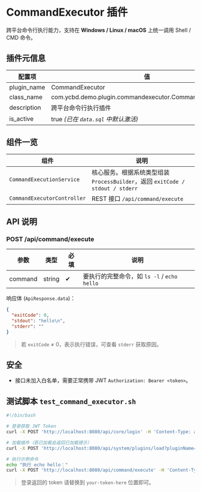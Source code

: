 # CommandExecutor 插件

跨平台命令行执行能力，支持在 **Windows / Linux / macOS** 上统一调用 Shell / CMD 命令。

## 插件元信息

| 配置项 | 值 |
| ------ | ------------------------------------------------ |
| plugin_name | CommandExecutor |
| class_name | com.ycbd.demo.plugin.commandexecutor.CommandExecutorPlugin |
| description | 跨平台命令行执行插件 |
| is_active | true *(已在 `data.sql` 中默认激活)* |

## 组件一览

| 组件 | 说明 |
| ------------------------------ | -------------------------------- |
| `CommandExecutionService` | 核心服务。根据系统类型组装 `ProcessBuilder`，返回 `exitCode / stdout / stderr` |
| `CommandExecutorController` | REST 接口 `/api/command/execute` |

## API 说明

### POST /api/command/execute

| 参数 | 类型 | 必填 | 说明 |
| ------ | ---- | ---- | -------------------------------- |
| command | string | ✔ | 要执行的完整命令，如 `ls -l` / `echo hello` |

响应体 (`ApiResponse.data`)：

```json
{
  "exitCode": 0,
  "stdout": "hello\n",
  "stderr": ""
}
```

> 若 `exitCode` ≠ 0，表示执行错误，可查看 `stderr` 获取原因。

## 安全
- 接口未加入白名单，需要正常携带 JWT `Authorization: Bearer <token>`。

## 测试脚本 `test_command_executor.sh`

```bash
#!/bin/bash

# 登录获取 JWT Token
curl -X POST 'http://localhost:8080/api/core/login' -H 'Content-Type: application/json' -d '{"username":"admin","password":"ycbd1234"}'

# 加载插件（若已加载会返回已加载提示）
curl -X POST 'http://localhost:8080/api/system/plugins/load?pluginName=CommandExecutor' -H 'Authorization: Bearer your-token-here'

# 执行示例命令
echo "执行 echo hello："
curl -X POST 'http://localhost:8080/api/command/execute' -H 'Content-Type: application/json' -H 'Authorization: Bearer your-token-here' -d '{"command":"echo hello"}'
```

> 登录返回的 token 请替换到 `your-token-here` 位置即可。 